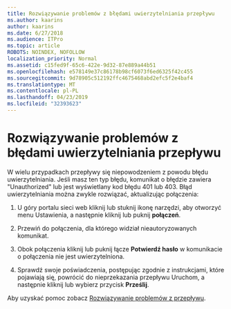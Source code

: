 ```yaml
---
title: Rozwiązywanie problemów z błędami uwierzytelniania przepływu
ms.author: kaarins
author: kaarins
ms.date: 6/27/2018
ms.audience: ITPro
ms.topic: article
ROBOTS: NOINDEX, NOFOLLOW
localization_priority: Normal
ms.assetid: c15fed9f-65c6-422e-9d32-87e889a44b51
ms.openlocfilehash: e578149e37c86178b98cf6073f6ed6325f42c455
ms.sourcegitcommit: 9d78905c512192ffc4675468abd2efc5f2e4baf4
ms.translationtype: MT
ms.contentlocale: pl-PL
ms.lasthandoff: 04/23/2019
ms.locfileid: "32393623"
---
```

# <a name="troubleshoot-flow-authentication-errors"></a>Rozwiązywanie problemów z błędami uwierzytelniania przepływu

W wielu przypadkach przepływy się niepowodzeniem z powodu błędu uwierzytelniania. Jeśli masz ten typ błędu, komunikat o błędzie zawiera "Unauthorized" lub jest wyświetlany kod błędu 401 lub 403. Błąd uwierzytelniania można zwykle rozwiązać, aktualizując połączenia:
  
1. U góry portalu sieci web kliknij lub stuknij ikonę narzędzi, aby otworzyć menu Ustawienia, a następnie kliknij lub puknij **połączeń**.
    
2. Przewiń do połączenia, dla którego widział nieautoryzowanych komunikat.
    
3. Obok połączenia kliknij lub puknij łącze **Potwierdź hasło** w komunikacie o połączenia nie jest uwierzytelniona. 
    
4. Sprawdź swoje poświadczenia, postępując zgodnie z instrukcjami, które pojawiają się, powrócić do nieprzekazania przepływu Uruchom, a następnie kliknij lub wybierz przycisk **Prześlij**.
    
Aby uzyskać pomoc zobacz [Rozwiązywanie problemów z przepływu](https://go.microsoft.com/fwlink/?linkid=872110).
  

